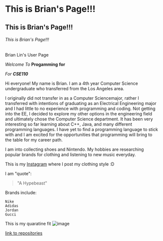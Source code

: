 # This is Brian's Page!!!
## This is Brian's Page!!!
###### This is Brian's Page!!!

Brian Lin's User Page

*Welcome*
_To_
**Progamming**
__for__

_For **CSE110**_

Hi everyone!
My name is Brian. I am a 4th year Computer Science undergraduate who transferred from the Los Angeles area.

I originally did not transfer in as a Computer Sciencemajor, rather I transferred with intentions of graduating as an Electrical Engineering major and I had little to no experience with programming and coding. Not getting into the EE, I decided to explore my other options in the engineering field and ultimately chose the Computer Science department. It has been very interesting so far learning about C++, Java, and many different programming languages. I have yet to find a programming language to stick with and I am excited for the opportunities that programming will bring to the table for my career path.

I am into collecting shoes and Nintendo. My hobbies are researching popular brands for clothing and listening to new music everyday. 

This is my [Instagram](https://www.instagram.com/lin_ister/) where I post my clothing style :D


I am "quote": 

> "A Hypebeast"

Brands include:
```
Nike
Adidas
Jordan
Gucci
```
This is my quaratine fit
![image](Downloads/IMG_7052.JPG)

[link to repositories](https://github.com/lin-ister/lin-ister.github.io.git)
